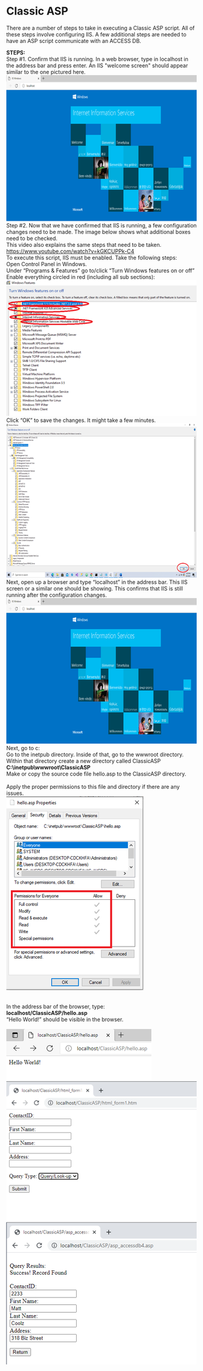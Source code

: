 # Classic ASP

There are a number of steps to take in executing a Classic ASP script. All of these steps involve configuring IIS. A few additional steps are needed to have an ASP script communicate with an ACCESS DB. 

**STEPS:**
<br>
Step #1. Confirm that IIS is running. In a web browser, type in localhost in the address bar and press enter. An IIS "welcome screen" should appear similar to the one pictured here.
<br>
![Image 1](https://github.com/Mattnosekai/ClassicASP/blob/main/asp1.png)
<br>
Step #2. Now that we have confirmed that IIS is running, a few configuration changes need to be made. The image below shows what additional boxes need to be checked.
<br>
This video also explains the same steps that need to be taken. https://www.youtube.com/watch?v=kGKCUPPk-C4
<br>
To execute this script, IIS must be enabled. Take the following steps:
<br>
Open Control Panel in Windows.
<br>
Under “Programs & Features” go to/click “Turn Windows features on or off”
<br>
Enable everything circled in red (including all sub sections):
<br>
![Image 2](https://github.com/Mattnosekai/ClassicASP/blob/main/asp2.png)
<br>
Click “OK” to save the changes. It might take a few minutes. 
![Image 3](https://github.com/Mattnosekai/ClassicASP/blob/main/asp3.png)
<br>
Next, open up a browser and type “localhost” in the address bar. This IIS screen or a similar one should be showing. This confirms that IIS is still running after the configuration changes.
<br>
![Image 1](https://github.com/Mattnosekai/ClassicASP/blob/main/asp1.png)
<br>
Next, go to c:
<br>
Go to the inetpub directory. Inside of that, go to the wwwroot directory. 
<br>
Within that directory create a new directory called ClassicASP 
<br>
**C:\inetpub\wwwroot\ClassicASP**
<br>
Make or copy the source code file hello.asp to the ClassicASP directory.
<br>
<br>
Apply the proper permissions to this file and directory if there are any issues. 
<br>
![Image 4](https://github.com/Mattnosekai/ClassicASP/blob/main/asp4.png)
<br>
<br>

In the address bar of the browser, type: 
<br>
**localhost/ClassicASP/hello.asp** 
<br>
“Hello World!” should be visible in the browser. 
<br>
<br>
![Image 5](https://github.com/Mattnosekai/ClassicASP/blob/main/asp5.png)
<br>
![Image 6](https://github.com/Mattnosekai/ClassicASP/blob/main/asp6.png)
<br>
![Image 7](https://github.com/Mattnosekai/ClassicASP/blob/main/asp7.png)

